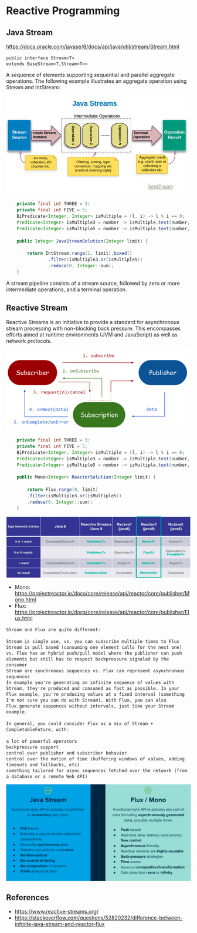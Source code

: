# Reactive Programming

## Java Stream

https://docs.oracle.com/javase/8/docs/api/java/util/stream/Stream.html

```
public interface Stream<T>
extends BaseStream<T,Stream<T>>
```

A sequence of elements supporting sequential and parallel aggregate operations. The following example illustrates an aggregate operation using Stream and IntStream:

![](images/java-stream.png)

```java
    private final int THREE = 3;
    private final int FIVE = 5;
    BiPredicate<Integer, Integer> isMultiple = (l, i) -> l % i == 0;
    Predicate<Integer> isMultiple3 = number -> isMultiple.test(number, THREE);
    Predicate<Integer> isMultiple5 = number -> isMultiple.test(number, FIVE);

    public Integer JavaStreamSolution(Integer limit) {

        return IntStream.range(1, limit).boxed()
                .filter(isMultiple3.or(isMultiple5))
                .reduce(0, Integer::sum);
    }
```

A stream pipeline consists of a stream source, 
followed by zero or more intermediate operations, 
and a terminal operation.


## Reactive Stream

Reactive Streams is an initiative to provide a standard for asynchronous stream processing with non-blocking back pressure. This encompasses efforts aimed at runtime environments (JVM and JavaScript) as well as network protocols.

![](images/reactive-stream.png)

```java
    private final int THREE = 3;
    private final int FIVE = 5;
    BiPredicate<Integer, Integer> isMultiple = (l, i) -> l % i == 0;
    Predicate<Integer> isMultiple3 = number -> isMultiple.test(number, THREE);
    Predicate<Integer> isMultiple5 = number -> isMultiple.test(number, FIVE);

    public Mono<Integer> ReactorSolution(Integer limit) {

        return Flux.range(0, limit)
        .filter(isMultiple3.or(isMultiple5))
        .reduce(0, Integer::sum);
    }
```

![](images/reactive-types.png)

- Mono: https://projectreactor.io/docs/core/release/api/reactor/core/publisher/Mono.html
- Flux: https://projectreactor.io/docs/core/release/api/reactor/core/publisher/Flux.html

```
Stream and Flux are quite different:

Stream is single use, vs. you can subscribe multiple times to Flux
Stream is pull based (consuming one element calls for the next one) vs. Flux has an hybrid push/pull model where the publisher can push elements but still has to respect backpressure signaled by the consumer
Stream are synchronous sequences vs. Flux can represent asynchronous sequences
In example you're generating an infinite sequence of values with Stream, they're produced and consumed as fast as possible. In your Flux example, you're producing values at a fixed interval (something I'm not sure you can do with Stream). With Flux, you can also Flux.generate sequences without intervals, just like your Stream example.

In general, you could consider Flux as a mix of Stream + CompletableFuture, with:

a lot of powerful operators
backpressure support
control over publisher and subscriber behavior
control over the notion of time (buffering windows of values, adding timeouts and fallbacks, etc)
something tailored for async sequences fetched over the network (from a database or a remote Web API)
```

![](images/diff.png)

## References

- https://www.reactive-streams.org/
- https://stackoverflow.com/questions/52820232/difference-between-infinite-java-stream-and-reactor-flux



